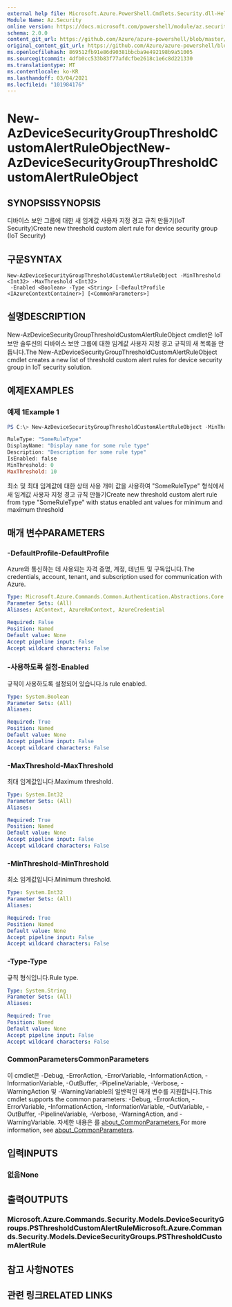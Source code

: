 ```yaml
---
external help file: Microsoft.Azure.PowerShell.Cmdlets.Security.dll-Help.xml
Module Name: Az.Security
online version: https://docs.microsoft.com/powershell/module/az.security/New-AzDeviceSecurityGroupThresholdCustomAlertRuleObject
schema: 2.0.0
content_git_url: https://github.com/Azure/azure-powershell/blob/master/src/Security/Security/help/New-AzDeviceSecurityGroupThresholdCustomAlertRuleObject.md
original_content_git_url: https://github.com/Azure/azure-powershell/blob/master/src/Security/Security/help/New-AzDeviceSecurityGroupThresholdCustomAlertRuleObject.md
ms.openlocfilehash: 869512fb91e86d90381bbcba9e492198b9a51005
ms.sourcegitcommit: 4dfb0cc533b83f77afdcfbe2618c1e6c8d221330
ms.translationtype: MT
ms.contentlocale: ko-KR
ms.lasthandoff: 03/04/2021
ms.locfileid: "101984176"
---
```

# <span data-ttu-id="21aea-101">New-AzDeviceSecurityGroupThresholdCustomAlertRuleObject</span><span class="sxs-lookup"><span data-stu-id="21aea-101">New-AzDeviceSecurityGroupThresholdCustomAlertRuleObject</span></span>

## <span data-ttu-id="21aea-102">SYNOPSIS</span><span class="sxs-lookup"><span data-stu-id="21aea-102">SYNOPSIS</span></span>
<span data-ttu-id="21aea-103">디바이스 보안 그룹에 대한 새 임계값 사용자 지정 경고 규칙 만들기(IoT Security)</span><span class="sxs-lookup"><span data-stu-id="21aea-103">Create new threshold custom alert rule for device security group (IoT Security)</span></span>

## <span data-ttu-id="21aea-104">구문</span><span class="sxs-lookup"><span data-stu-id="21aea-104">SYNTAX</span></span>

```
New-AzDeviceSecurityGroupThresholdCustomAlertRuleObject -MinThreshold <Int32> -MaxThreshold <Int32>
 -Enabled <Boolean> -Type <String> [-DefaultProfile <IAzureContextContainer>] [<CommonParameters>]
```

## <span data-ttu-id="21aea-105">설명</span><span class="sxs-lookup"><span data-stu-id="21aea-105">DESCRIPTION</span></span>
<span data-ttu-id="21aea-106">New-AzDeviceSecurityGroupThresholdCustomAlertRuleObject cmdlet은 IoT 보안 솔루션의 디바이스 보안 그룹에 대한 임계값 사용자 지정 경고 규칙의 새 목록을 만듭니다.</span><span class="sxs-lookup"><span data-stu-id="21aea-106">The New-AzDeviceSecurityGroupThresholdCustomAlertRuleObject cmdlet creates a new list of threshold custom alert rules for device security group in IoT security solution.</span></span>

## <span data-ttu-id="21aea-107">예제</span><span class="sxs-lookup"><span data-stu-id="21aea-107">EXAMPLES</span></span>

### <span data-ttu-id="21aea-108">예제 1</span><span class="sxs-lookup"><span data-stu-id="21aea-108">Example 1</span></span>
```powershell
PS C:\> New-AzDeviceSecurityGroupThresholdCustomAlertRuleObject -MinThreshold 0 -MaxThreshold 10 -Enabled $true -Type "SomeRuleType"

RuleType: "SomeRuleType"
DisplayName: "Display name for some rule type"
Description: "Description for some rule type"
IsEnabled: false
MinThreshold: 0
MaxThreshold: 10
```

<span data-ttu-id="21aea-109">최소 및 최대 임계값에 대한 상태 사용 개미 값을 사용하여 "SomeRuleType" 형식에서 새 임계값 사용자 지정 경고 규칙 만들기</span><span class="sxs-lookup"><span data-stu-id="21aea-109">Create new threshold custom alert rule from type "SomeRuleType" with status enabled ant values for minimum and maximum threshold</span></span>

## <span data-ttu-id="21aea-110">매개 변수</span><span class="sxs-lookup"><span data-stu-id="21aea-110">PARAMETERS</span></span>

### <span data-ttu-id="21aea-111">-DefaultProfile</span><span class="sxs-lookup"><span data-stu-id="21aea-111">-DefaultProfile</span></span>
<span data-ttu-id="21aea-112">Azure와 통신하는 데 사용되는 자격 증명, 계정, 테넌트 및 구독입니다.</span><span class="sxs-lookup"><span data-stu-id="21aea-112">The credentials, account, tenant, and subscription used for communication with Azure.</span></span>

```yaml
Type: Microsoft.Azure.Commands.Common.Authentication.Abstractions.Core.IAzureContextContainer
Parameter Sets: (All)
Aliases: AzContext, AzureRmContext, AzureCredential

Required: False
Position: Named
Default value: None
Accept pipeline input: False
Accept wildcard characters: False
```

### <span data-ttu-id="21aea-113">-사용하도록 설정</span><span class="sxs-lookup"><span data-stu-id="21aea-113">-Enabled</span></span>
<span data-ttu-id="21aea-114">규칙이 사용하도록 설정되어 있습니다.</span><span class="sxs-lookup"><span data-stu-id="21aea-114">Is rule enabled.</span></span>

```yaml
Type: System.Boolean
Parameter Sets: (All)
Aliases:

Required: True
Position: Named
Default value: None
Accept pipeline input: False
Accept wildcard characters: False
```

### <span data-ttu-id="21aea-115">-MaxThreshold</span><span class="sxs-lookup"><span data-stu-id="21aea-115">-MaxThreshold</span></span>
<span data-ttu-id="21aea-116">최대 임계값입니다.</span><span class="sxs-lookup"><span data-stu-id="21aea-116">Maximum threshold.</span></span>

```yaml
Type: System.Int32
Parameter Sets: (All)
Aliases:

Required: True
Position: Named
Default value: None
Accept pipeline input: False
Accept wildcard characters: False
```

### <span data-ttu-id="21aea-117">-MinThreshold</span><span class="sxs-lookup"><span data-stu-id="21aea-117">-MinThreshold</span></span>
<span data-ttu-id="21aea-118">최소 임계값입니다.</span><span class="sxs-lookup"><span data-stu-id="21aea-118">Minimum threshold.</span></span>

```yaml
Type: System.Int32
Parameter Sets: (All)
Aliases:

Required: True
Position: Named
Default value: None
Accept pipeline input: False
Accept wildcard characters: False
```

### <span data-ttu-id="21aea-119">-Type</span><span class="sxs-lookup"><span data-stu-id="21aea-119">-Type</span></span>
<span data-ttu-id="21aea-120">규칙 형식입니다.</span><span class="sxs-lookup"><span data-stu-id="21aea-120">Rule type.</span></span>

```yaml
Type: System.String
Parameter Sets: (All)
Aliases:

Required: True
Position: Named
Default value: None
Accept pipeline input: False
Accept wildcard characters: False
```

### <span data-ttu-id="21aea-121">CommonParameters</span><span class="sxs-lookup"><span data-stu-id="21aea-121">CommonParameters</span></span>
<span data-ttu-id="21aea-122">이 cmdlet은 -Debug, -ErrorAction, -ErrorVariable, -InformationAction, -InformationVariable, -OutBuffer, -PipelineVariable, -Verbose, -WarningAction 및 -WarningVariable의 일반적인 매개 변수를 지원합니다.</span><span class="sxs-lookup"><span data-stu-id="21aea-122">This cmdlet supports the common parameters: -Debug, -ErrorAction, -ErrorVariable, -InformationAction, -InformationVariable, -OutVariable, -OutBuffer, -PipelineVariable, -Verbose, -WarningAction, and -WarningVariable.</span></span> <span data-ttu-id="21aea-123">자세한 내용은 를 [about_CommonParameters.](http://go.microsoft.com/fwlink/?LinkID=113216)</span><span class="sxs-lookup"><span data-stu-id="21aea-123">For more information, see [about_CommonParameters](http://go.microsoft.com/fwlink/?LinkID=113216).</span></span>

## <span data-ttu-id="21aea-124">입력</span><span class="sxs-lookup"><span data-stu-id="21aea-124">INPUTS</span></span>

### <span data-ttu-id="21aea-125">없음</span><span class="sxs-lookup"><span data-stu-id="21aea-125">None</span></span>

## <span data-ttu-id="21aea-126">출력</span><span class="sxs-lookup"><span data-stu-id="21aea-126">OUTPUTS</span></span>

### <span data-ttu-id="21aea-127">Microsoft.Azure.Commands.Security.Models.DeviceSecurityGroups.PSThresholdCustomAlertRule</span><span class="sxs-lookup"><span data-stu-id="21aea-127">Microsoft.Azure.Commands.Security.Models.DeviceSecurityGroups.PSThresholdCustomAlertRule</span></span>

## <span data-ttu-id="21aea-128">참고 사항</span><span class="sxs-lookup"><span data-stu-id="21aea-128">NOTES</span></span>

## <span data-ttu-id="21aea-129">관련 링크</span><span class="sxs-lookup"><span data-stu-id="21aea-129">RELATED LINKS</span></span>
